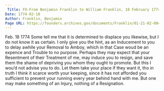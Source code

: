 ```yaml
---
 Title: FO-From Benjamin Franklin to William Franklin, 18 February 1774: extract
Date: 1774-02-18
Author: Franklin, Benjamin
Page URL: https://founders.archives.gov/documents/Franklin/01-21-02-0040
---
```


Feb. 18 1774
Some tell me that it is determined to displace you likewise, but I do not know it as certain. I only give you the hint, as an Inducement to you to delay awhile your Removal to Amboy, which in that Case woud be an expence and Trouble to no purpose. Perhaps they may expect that your Resentment of their Treatment of me, may induce you to resign, and save them the shame of depriving you whom they ought to promote. But this I wou’d not advise you to do. Let them take your place if they want it, tho in truth I think it scarce worth your keeping, since it has not afforded you sufficient to prevent your running every year behind hand with me. But one may make something of an Injury, nothing of a Resignation.


